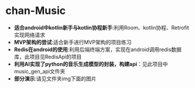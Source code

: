 # chan-Music
- **适合android中kotlin新手与kotlin协程新手**:利用Room、kotlin协程、Retrofit实现网络请求
- **MVP架构的尝试**:适合新手进行MVP架构的项目练习
- **Redis在android的使用**:利用后端终端方案，实现在android调用redis数据库，此项目见RedisApi的项目
- **利用AI实现了python的音乐生成模型的封装，构建api**：见此项目中music_gen_api文件夹
- **部分演示**:请见文件夹img下面的图片
